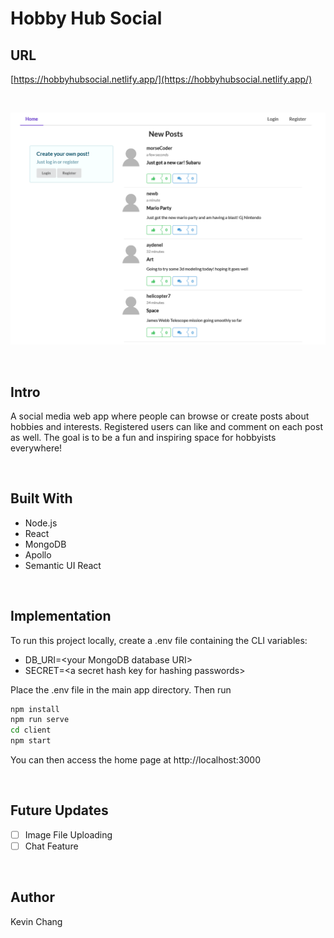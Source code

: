# Hobby Hub Social


## URL
[https://hobbyhubsocial.netlify.app/](https://hobbyhubsocial.netlify.app/)

<br>

![Main Page](/screenshots/01.png)

<br>

<!-- ABOUT THE PROJECT -->
## Intro
A social media web app where people can browse or create posts about hobbies and interests. Registered users can like and comment on each post as well. The goal is to be a fun and inspiring space for hobbyists everywhere!



<br>

## Built With

* Node.js
* React
* MongoDB
* Apollo
* Semantic UI React


<br>

## Implementation

To run this project locally, create a .env file containing the CLI variables:
  * DB_URI=\<your MongoDB database URI>
  * SECRET=\<a secret hash key for hashing passwords>

Place the .env file in the main app directory. Then run


```sh
npm install
npm run serve
cd client
npm start
```
You can then access the home page at http://localhost:3000

<br>

## Future Updates

- [ ] Image File Uploading
- [ ] Chat Feature

<br>


## Author

Kevin Chang

